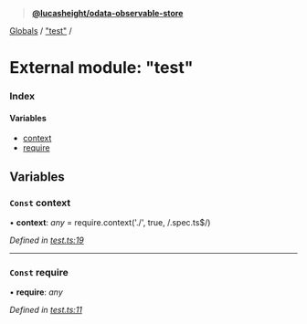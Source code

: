 > **[@lucasheight/odata-observable-store](../README.md)**

[Globals](../globals.md) / ["test"](_test_.md) /

# External module: "test"

### Index

#### Variables

* [context](_test_.md#const-context)
* [require](_test_.md#const-require)

## Variables

### `Const` context

• **context**: *any* =  require.context('./', true, /\.spec\.ts$/)

*Defined in [test.ts:19](https://github.com/lucasheight/odata-observable-store/blob/2314778/projects/odata-observable-store/src/test.ts#L19)*

___

### `Const` require

• **require**: *any*

*Defined in [test.ts:11](https://github.com/lucasheight/odata-observable-store/blob/2314778/projects/odata-observable-store/src/test.ts#L11)*